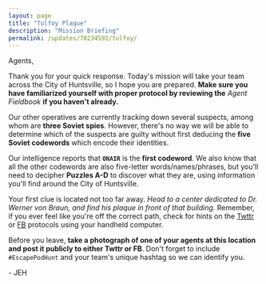 ```yaml
---
layout: page
title: "Tolfoy Plaque"
description: "Mission Briefing"
permalink: /updates/78234592/tolfoy/
---
```


Agents,

Thank you for your quick response. Today's mission will take your
team across the City of Huntsville, so I hope you are prepared.
**Make sure you have familiarized yourself with proper protocol by
reviewing the** *Agent Fieldbook* **if you haven't already.**

Our other operatives are currently tracking down several suspects,
among whom are **three Soviet spies**. However, there's no way
we will be able to determine which of the suspects are guilty without
first deducing the **five Soviet codewords** which encode their
identities.

Our intelligence reports that **`ONAIR`** is the **first codeword**.
We also know that all the other codewords
are also five-letter words/names/phrases, but you'll need to decipher
**Puzzles A-D** to discover what they are, using information you'll
find around the City of Huntsville.

Your first clue is located not too far away.
*Head to a center dedicated to Dr. Werner von Braun, and find his
plaque in front of that building.* Remember, if you ever
feel like you're off the correct path, check for hints on the
[Twttr][Twitter] or [FB][Facebook] protocols using your
handheld computer.

[Twitter]: http://twitter.com/EscapePodGame/
[Facebook]: http://fb.com/EscapePodGame/

Before you leave, **take a photograph of one of your agents at this
location and post it publicly to either Twttr or FB**. Don't forget
to include `#EscapePodHunt` and your team's unique hashtag so we can identify
you.

\- JEH
